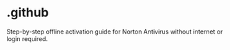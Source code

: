 # .github
Step-by-step offline activation guide for Norton Antivirus without internet or login required.
